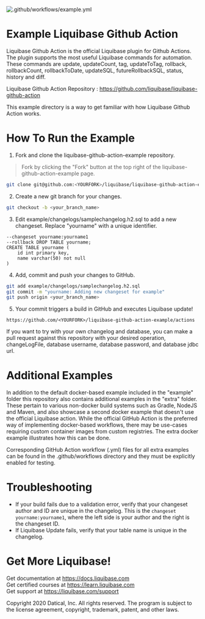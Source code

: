 ![.github/workflows/example.yml](https://github.com/liquibase/liquibase-github-action-example/workflows/.github/workflows/example.yml/badge.svg)

# Example Liquibase Github Action

Liquibase Github Action is the official Liquibase plugin for Github Actions. The plugin supports the most useful Liquibase commands for automation. These commands are update, updateCount, tag, updateToTag, rollback, rollbackCount, rollbackToDate, updateSQL, futureRollbackSQL, status, history and diff.

Liquibase Github Action Repository : https://github.com/liquibase/liquibase-github-action

This example directory is a way to get familiar with how Liquibase Github Action works. 

# How To Run the Example

1. Fork and clone the liquibase-github-action-example repository.
> Fork by clicking the "Fork" button at the top right of the liquibase-github-action-example page.
```bash
git clone git@github.com:<YOURFORK>/liquibase/liquibase-github-action-example.git
```
2. Create a new git branch for your changes.
```bash
git checkout -b <your_branch_name>
```
3. Edit example/changelogs/samplechangelog.h2.sql to add a new changeset. Replace "yourname" with a unique identifier.
```
--changeset yourname:yourname1
--rollback DROP TABLE yourname;
CREATE TABLE yourname (
    id int primary key,
    name varchar(50) not null
)
```

4. Add, commit and push your changes to GitHub.
```bash
git add example/changelogs/samplechangelog.h2.sql
git commit -m "yourname: Adding new changeset for example"
git push origin <your_branch_name>
```
5. Your commit triggers a build in GitHub and executes Liquibase update!

 `https://github.com/<YOURFORK>/liquibase-github-action-example/actions`
 

 If you want to try with your own changelog and database, you can make a pull request against this repository with your desired operation, changeLogFile, database username, database password, and database jdbc url.

# Additional Examples
 In addition to the default docker-based example included in the "example" folder this repository also contains additional examples in the "extra" folder.
 These pertain to various non-docker build systems such as Gradle, NodeJS and Maven, and also showcase a second docker example that doesn't use the official Liquibase action. While the official GitHub Action is the preferred way of implementing docker-based workflows, there may be use-cases requiring custom container images from custom registries. The extra docker example illustrates how this can be done.

 Corresponding GitHub Action workflow (.yml) files for all extra examples can be found in the .github/workflows directory and they must be explicitly enabled for testing.

 # Troubleshooting
 * If your build fails due to a validation error, verify that your changeset author and ID are unique in the changelog. This is the `changeset yourname:yourname1`, where the left side is your author and the right is the changeset ID.
 * If Liquibase Update fails, verify that your table name is unique in the changelog.

# Get More Liquibase!
Get documentation at https://docs.liquibase.com      
Get certified courses at https://learn.liquibase.com  
Get support at https://liquibase.com/support         


Copyright 2020 Datical, Inc. All rights reserved. The program is subject to the 
license agreement, copyright, trademark, patent, and other laws.
